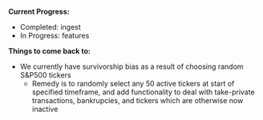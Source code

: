 **Current Progress:**
- Completed: ingest
- In Progress: features

**Things to come back to:**

- We currently have survivorship bias as a result of choosing random S&P500 tickers
    - Remedy is to randomly select any 50 active tickers at start of specified timeframe, and add functionality to deal with take-private transactions, bankrupcies, and tickers which are otherwise now inactive
